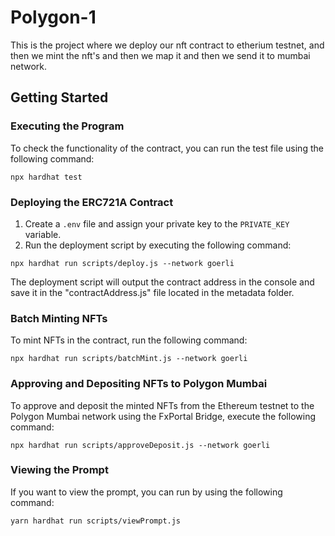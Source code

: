# Polygon-1

This is the project where we deploy our nft contract to etherium testnet, and then we mint the nft's and then we map it and then we send it to mumbai network.

## Getting Started

### Executing the Program

To check the functionality of the contract, you can run the test file using the following command:

```shell
npx hardhat test
```

### Deploying the ERC721A Contract

1. Create a `.env` file and assign your private key to the `PRIVATE_KEY` variable.
2. Run the deployment script by executing the following command:

```shell
npx hardhat run scripts/deploy.js --network goerli 
```

The deployment script will output the contract address in the console and save it in the "contractAddress.js" file located in the metadata folder.

### Batch Minting NFTs

To mint NFTs in the contract, run the following command:

```shell
npx hardhat run scripts/batchMint.js --network goerli
```

### Approving and Depositing NFTs to Polygon Mumbai

To approve and deposit the minted NFTs from the Ethereum testnet to the Polygon Mumbai network using the FxPortal Bridge, execute the following command:

```shell
npx hardhat run scripts/approveDeposit.js --network goerli
```

### Viewing the Prompt

If you want to view the prompt, you can run by using the following command:

```shell
yarn hardhat run scripts/viewPrompt.js
```
